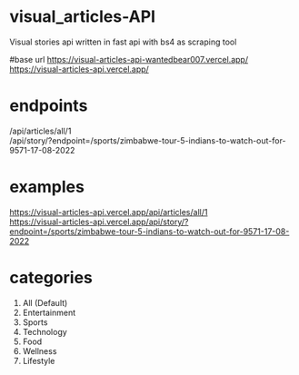 # visual_articles-API
Visual stories api written in fast api with bs4 as scraping tool

#base url
https://visual-articles-api-wantedbear007.vercel.app/ <br>
https://visual-articles-api.vercel.app/

# endpoints
/api/articles/all/1<br>
/api/story/?endpoint=/sports/zimbabwe-tour-5-indians-to-watch-out-for-9571-17-08-2022

# examples
https://visual-articles-api.vercel.app/api/articles/all/1 <br>
https://visual-articles-api.vercel.app/api/story/?endpoint=/sports/zimbabwe-tour-5-indians-to-watch-out-for-9571-17-08-2022

# categories

1. All (Default)
2. Entertainment
3. Sports
4. Technology
5. Food
6. Wellness
7. Lifestyle

